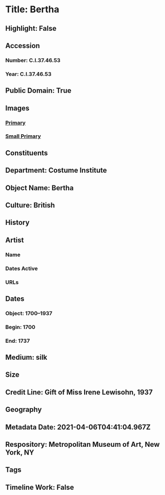 # Title: Bertha
## Highlight: False
## Accession
### Number: C.I.37.46.53
### Year: C.I.37.46.53
## Public Domain: True
## Images
### [Primary](https://images.metmuseum.org/CRDImages/ci/original/CI37.46.53.jpg)
### [Small Primary](https://images.metmuseum.org/CRDImages/ci/web-large/CI37.46.53.jpg)
## Constituents
## Department: Costume Institute
## Object Name: Bertha
## Culture: British
## History
## Artist
### Name
### Dates Active
### URLs
## Dates
### Object: 1700–1937
### Begin: 1700
### End: 1737
## Medium: silk
## Size
## Credit Line: Gift of Miss Irene Lewisohn, 1937
## Geography
## Metadata Date: 2021-04-06T04:41:04.967Z
## Respository: Metropolitan Museum of Art, New York, NY
## Tags
## Timeline Work: False